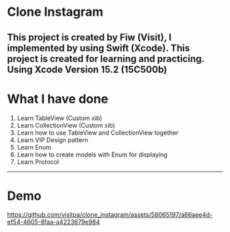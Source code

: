 # Clone Instagram
This project is created by Fiw (Visit), I implemented by using Swift (Xcode). This project is created for learning and practicing.
Using Xcode Version 15.2 (15C500b)
---

# What I have done
1. Learn TableView (Custom xib)
2. Learn CollectionView (Custom xib)
3. Learn how to use TableView and CollectionView together
4. Learn VIP Design pattern
5. Learn Enum
6. Learn how to create models with Enum for displaying
7. Learn Protocol
---

# Demo
https://github.com/visitpa/clone_instagram/assets/58065197/a66aee4d-ef54-4605-8faa-a4223679e984

